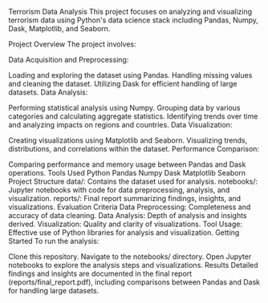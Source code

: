 Terrorism Data Analysis
This project focuses on analyzing and visualizing terrorism data using Python's data science stack including Pandas, Numpy, Dask, Matplotlib, and Seaborn.

Project Overview
The project involves:

Data Acquisition and Preprocessing:

Loading and exploring the dataset using Pandas.
Handling missing values and cleaning the dataset.
Utilizing Dask for efficient handling of large datasets.
Data Analysis:

Performing statistical analysis using Numpy.
Grouping data by various categories and calculating aggregate statistics.
Identifying trends over time and analyzing impacts on regions and countries.
Data Visualization:

Creating visualizations using Matplotlib and Seaborn.
Visualizing trends, distributions, and correlations within the dataset.
Performance Comparison:

Comparing performance and memory usage between Pandas and Dask operations.
Tools Used
Python
Pandas
Numpy
Dask
Matplotlib
Seaborn
Project Structure
data/: Contains the dataset used for analysis.
notebooks/: Jupyter notebooks with code for data preprocessing, analysis, and visualization.
reports/: Final report summarizing findings, insights, and visualizations.
Evaluation Criteria
Data Preprocessing: Completeness and accuracy of data cleaning.
Data Analysis: Depth of analysis and insights derived.
Visualization: Quality and clarity of visualizations.
Tool Usage: Effective use of Python libraries for analysis and visualization.
Getting Started
To run the analysis:

Clone this repository.
Navigate to the notebooks/ directory.
Open Jupyter notebooks to explore the analysis steps and visualizations.
Results
Detailed findings and insights are documented in the final report (reports/final_report.pdf), including comparisons between Pandas and Dask for handling large datasets.

